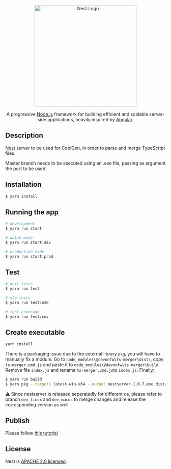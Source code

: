<p align="center">
  <a href="http://nestjs.com/" target="blank"><img src="https://nestjs.com/img/logo_text.svg" width="320" alt="Nest Logo" /></a>
</p>

[travis-image]: https://api.travis-ci.org/nestjs/nest.svg?branch=master
[travis-url]: https://travis-ci.org/nestjs/nest
[linux-image]: https://img.shields.io/travis/nestjs/nest/master.svg?label=linux
[linux-url]: https://travis-ci.org/nestjs/nest
  
  <p align="center">A progressive <a href="http://nodejs.org" target="blank">Node.js</a> framework for building efficient and scalable server-side applications, heavily inspired by <a href="https://angular.io" target="blank">Angular</a>.</p>

## Description

[Nest](https://github.com/nestjs/nest) server to be used for CobiGen, in order to parse and merge TypeScript files.

Master branch needs to be executed using an .exe file, passing as argument the port to be used.

## Installation

```bash
$ yarn install
```

## Running the app

```bash
# development
$ yarn run start

# watch mode
$ yarn run start:dev

# production mode
$ yarn run start:prod
```

## Test

```bash
# unit tests
$ yarn run test

# e2e tests
$ yarn run test:e2e

# test coverage
$ yarn run test:cov
```

## Create executable

```bash
yarn install
```
There is a packaging issue due to the external library `pkg`, you will have to manually fix a module. Go to `node_modules\@devonfw\ts-merger\dist\`, copy `ts-merger.umd.js` and paste it to `node_modules\@devonfw\ts-merger\build`. Remove file `index.js` and rename `ts-merger.umd.js`to `index.js`. Finally:

```bash
$ yarn run build
$ yarn pkg --targets latest-win-x64 --output nestserver-1.0.7.exe dist/main.js
```
:warning: Since nestserver is released seperatedly for different os, please refer to branch `dev_linux` and `dev_macos` to merge changes and release the corresponding version as well

## Publish

Please follow [this tutorial](https://yarnpkg.com/en/docs/publishing-a-package#toc-publishing-your-package)

## License

  Nest is [APACHE 2.0 licensed](LICENSE).
